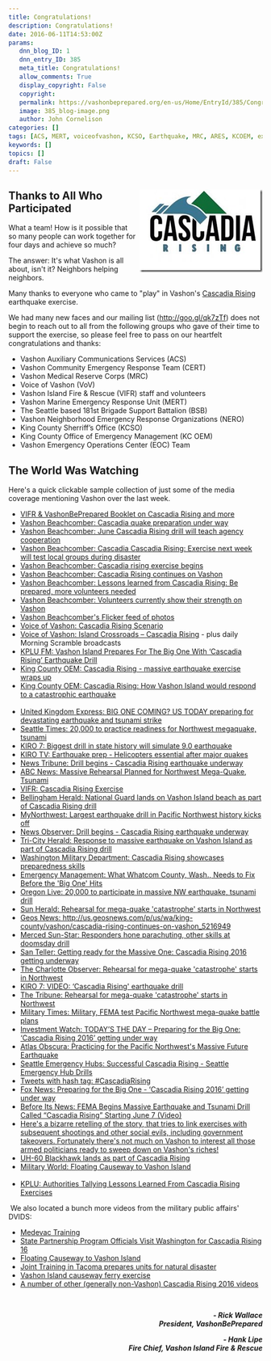 ```yaml
---
title: Congratulations!
description: Congratulations!
date: 2016-06-11T14:53:00Z
params:
   dnn_blog_ID: 1
   dnn_entry_ID: 385
   meta_title: Congratulations!
   allow_comments: True
   display_copyright: False
   copyright: 
   permalink: https://vashonbeprepared.org/en-us/Home/EntryId/385/Congratulations
   image: 385_blog-image.png
   author: John Cornelison
categories: []
tags: [ACS, MERT, voiceofvashon, KCSO, Earthquake, MRC, ARES, KCOEM, exercise, VIFR, CERT, NERO, EOC]
keywords: []
topics: []
draft: False
---
```


<h2><a href="/images/dnnBlog/1/385/Windows-Live-Writer-Congratulations_65B9-CascadiaFeature_2.jpg"><img width="244" height="164" align="right" title="CascadiaFeature" style="border: 0px none; background-image: none; padding-top: 0px; padding-left: 0px; margin: 0px 0px 5px 5px; display: inline; padding-right: 0px; float: right;" alt="CascadiaFeature" src="/images/dnnBlog/1/385/Windows-Live-Writer-Congratulations_65B9-CascadiaFeature_thumb.jpg" /></a>Thanks to All Who Participated</h2>
<p>What a team! How is it possible that so many people can work together for four days and achieve so much?</p>
<p>The answer: It's what Vashon is all about, isn't it? Neighbors helping neighbors.</p>
<p>Many thanks to everyone who came to "play" in Vashon's <a href="https://www.fema.gov/cascadia-rising-2016" target="_blank">Cascadia Rising</a> earthquake exercise. </p>
<p>We had many new faces and our mailing list (<a href="http://goo.gl/qk7zTf">http://goo.gl/qk7zTf</a>) does not begin to reach out to all from the following groups who gave of their time to support the exercise, so please feel free to pass on our heartfelt congratulations and thanks:</p>
<ul>
    <li>Vashon Auxiliary Communications Services (ACS)</li>
    <li>Vashon Community Emergency Response Team (CERT)</li>
    <li>Vashon Medical Reserve Corps (MRC)</li>
    <li>Voice of Vashon (VoV)</li>
    <li>Vashon Island Fire &amp; Rescue (VIFR) staff and volunteers</li>
    <li>Vashon Marine Emergency Response Unit (MERT) </li>
    <li>The Seattle based 181st Brigade Support Battalion (BSB)</li>
    <li>Vashon Neighborhood Emergency Response Organizations (NERO)</li>
    <li>King County Sherriff&rsquo;s Office (KCSO)</li>
    <li>King County Office of Emergency Management (KC OEM)</li>
    <li>Vashon Emergency Operations Center (EOC) Team</li>
</ul>
<h2>The World Was Watching</h2>
<p>Here's a quick clickable sample collection of just some of the media coverage mentioning Vashon over the last week.</p>
<ul>
    <li><a href="http://vashonbeprepared.org/Portals/1/Uploads/Docs/PublicInfo/VashonCascadia_Leaflet_20May16.pdf" target="_blank">VIFR &amp; VashonBePrepared Booklet on Cascadia Rising and more<br />
    </a></li>
    <li><a href="http://www.vashonbeachcomber.com/news/321420501.html" target="_blank">Vashon Beachcomber: Cascadia quake preparation under way</a> </li>
    <li><a href="http://www.vashonbeachcomber.com/news/379915501.html" target="_blank">Vashon Beachcomber: June Cascadia Rising drill will teach agency cooperation</a> </li>
    <li><a href="http://www.vashonbeachcomber.com/news/381481441.html" target="_blank">Vashon Beachcomber: Cascadia Cascadia Rising: Exercise next week will test local groups during disaster</a> </li>
    <li><a href="http://www.vashonbeachcomber.com/news/382131671.html" target="_blank">Vashon Beachcomber: Cascadia rising exercise begins</a></li>
    <li><a href="http://www.vashonbeachcomber.com/news/382288971.html" target="_blank">Vashon Beachcomber: Cascadia Rising continues on Vashon</a></li>
    <li><a href="http://www.vashonbeachcomber.com/news/383077851.html" target="_blank">Vashon Beachcomber: Lessons learned from Cascadia Rising: Be prepared, more volunteers needed</a></li>
    <li><a href="http://www.vashonbeachcomber.com/opinion/383077721.html" target="_blank">Vashon Beachcomber: Volunteers currently show their strength on Vashon</a></li>
    <li><a target="_blank" href="https://www.flickr.com/photos/141594317@N03/sets/72157666875192714/show/">Vashon Beachcomber's Flicker feed of photos<br />
    </a></li>
    <li><a href="http://www.voiceofvashon.org/8475/cascadia-rising-earthquake-exercise" target="_blank">Voice of Vashon: Cascadia Rising Scenario</a></li>
    <li><a href="http://www.voiceofvashon.org/user-content/island-crossroads-cascadia" target="_blank">Voice of Vashon: Island Crossroads &ndash; Cascadia Rising</a> - plus daily Morning Scramble broadcasts</li>
    <li><a href="http://www.kplu.org/post/vashon-island-prepares-big-one-cascadia-rising-earthquake-drill" target="_blank">KPLU FM: Vashon Island Prepares For The Big One With &lsquo;Cascadia Rising&rsquo; Earthquake Drill</a></li>
    <li><a href="https://kcemergency.com/2016/06/10/cascadia-rising-massive-earthquake-exercise-wraps-up/" target="_blank">King County OEM: Cascadia Rising -  massive earthquake exercise wraps up</a> </li>
    <li><a href="https://kcemergency.com/2016/06/10/cascadia-rising-how-vashon-island-would-respond-to-a-catastrophic-earthquake/" target="_blank">King County OEM: Cascadia Rising: How Vashon Island would respond to a catastrophic earthquake</a></li>
    <br />
    <li><a href="http://www.express.co.uk/news/science/676871/BIG-ONE-COMING-US-TODAY-preparing-for-devastating-earthquake-and-tsunami-strike" target="_blank">United Kingdom Express: BIG ONE COMING? US TODAY preparing for devastating earthquake and tsunami strike</a></li>
    <li> <a href="http://www.seattletimes.com/seattle-news/science/massive-rehearsal-planned-for-northwest-mega-quake-tsunami/" target="_blank">Seattle Times: 20,000 to practice readiness for Northwest megaquake, tsunami</a></li>
    <li><a href="http://www.kiro7.com/news/local/biggest-drill-in-state-history-will-simulate-90-earthquake/326054397" target="_blank">KIRO 7: Biggest drill in state history will simulate 9.0 earthquake</a> </li>
    <li><a href="http://www.kiro7.com/news/local/earthquake-prep-helicopters-essential-after-major-quakes/331455473" target="_blank">KIRO TV: Earthquake prep - Helicopters essential after major quakes</a></li>
    <li><a href="http://www.thenewstribune.com/news/local/article82240452.html" target="_blank">News Tribune: Drill begins - Cascadia Rising earthquake underway</a></li>
    <li><a href="http://abcnews.go.com/Technology/wireStory/massive-rehearsal-planned-northwest-mega-quake-tsunami-39591365" target="_blank">ABC News: Massive Rehearsal Planned for Northwest Mega-Quake, Tsunami</a></li>
    <li><a href="http://vifr.org/apps/public/news/newsView.cfm?News_ID=111" target="_blank">VIFR: Cascadia Rising Exercise</a> </li>
    <li><a href="http://www.bellinghamherald.com/news/state/article82490412.html" target="_blank">Bellingham Herald: National Guard lands on Vashon Island beach as part of Cascadia Rising drill</a> </li>
    <li><a href="http://mynorthwest.com/311141/largest-earthquake-drill-in-pacific-northwest-history-kicks-off/" target="_blank">MyNorthwest: Largest earthquake drill in Pacific Northwest history kicks off</a> </li>
    <li><a href="http://www.newsobserver.com/news/nation-world/national/article82361547.html" target="_blank">News Observer: Drill begins - Cascadia Rising earthquake underway</a> </li>
    <li><a href="http://www.tri-cityherald.com/news/state/article82322492.html" target="_blank">Tri-City Herald: Response to massive earthquake on Vashon Island as part of Cascadia Rising drill</a> </li>
    <li><a href="http://mil.wa.gov/blog/news/post/cascadia-rising-showcases-preparedness-skills" target="_blank">Washington Military Department: Cascadia Rising showcases preparedness skills</a> </li>
    <li><a href="http://www.emergencymgmt.com/training/What-Whatcom-County-Wash-Needs-Fix-Before-Big-One.html" target="_blank">Emergency Management: What Whatcom County, Wash., Needs to Fix Before the 'Big One' Hits</a></li>
    <li><a href="http://www.oregonlive.com/pacific-northwest-news/index.ssf/2016/06/20000_to_participate_in_massiv.html" target="_blank">Oregon Live: 20,000 to participate in massive NW earthquake, tsunami drill</a> </li>
    <li><a href="http://www.sunherald.com/news/nation-world/article82196677.html" target="_blank">Sun Herald: Rehearsal for mega-quake 'catastrophe' starts in Northwest</a> </li>
    <li><a href="Cascadia Rising continues on Vashon" target="_blank">Geos News: http://us.geosnews.com/p/us/wa/king-county/vashon/cascadia-rising-continues-on-vashon_5216949</a> </li>
    <li><a href="http://www.mercedsunstar.com/news/nation-world/article82941197.html" target="_blank">Merced Sun-Star: Responders hone parachuting, other skills at doomsday drill</a> </li>
    <li><a href="http://santeller.com/preparing-for-the-big-one-cascadia-rising-2016-getting-underway/" target="_blank">San Teller: Getting ready for the Massive One: Cascadia Rising 2016 getting underway</a> </li>
    <li><a href="http://www.charlotteobserver.com/news/nation-world/national/article82196677.html" target="_blank">The Charlotte Observer: Rehearsal for mega-quake 'catastrophe' starts in Northwest </a> </li>
    <li><a href="http://www.kiro7.com/video?videoId=334187574&amp;videoVersion=1.0" target="_blank">KIRO 7: VIDEO: &lsquo;Cascadia Rising' earthquake drill</a> </li>
    <li><a href="http://www.sanluisobispo.com/news/nation-world/national/article82196677.html" target="_blank">The Tribune: Rehearsal for mega-quake 'catastrophe' starts in Northwest</a> </li>
    <li><a href="http://www.militarytimes.com/story/military/2016/06/07/military-fema-test-pacifc-northwest-mega-quake-plans/85563416/" target="_blank">Military Times: Military, FEMA test Pacific Northwest mega-quake battle plans</a> </li>
    <li><a href="http://investmentwatchblog.com/todays-the-day-preparing-for-the-big-one-cascadia-rising-2016-getting-under-way/" target="_blank">Investment Watch: TODAY&rsquo;S THE DAY &ndash; Preparing for the Big One: &lsquo;Cascadia Rising 2016&rsquo; getting under way</a> </li>
    <li><a href="http://www.atlasobscura.com/articles/practicing-for-the-pacific-northwests-massive-future-earthquake" target="_blank">Atlas Obscura: Practicing for the Pacific Northwest's Massive Future Earthquake</a></li>
    <li><a href="http://seattleemergencyhubs.org/" target="_blank">Seattle Emergency Hubs: Successful Cascadia Rising - Seattle Emergency Hub Drills</a></li>
    <li><a href="https://twitter.com/hashtag/cascadiarising" target="_blank">Tweets with hash tag: #CascadiaRising</a></li>
    <li><a href="http://q13fox.com/2016/06/06/preparing-for-the-big-one-cascadia-rising-2016-getting-underway/" target="_blank">Fox News: Preparing for the Big One - &lsquo;Cascadia Rising 2016&rsquo; getting under way</a></li>
    <li><a href="http://beforeitsnews.com/politics/2016/06/fema-begins-massive-earthquake-and-tsunami-drill-called-cascadia-rising-starting-june-7-video-2812967.html" target="_blank">Before Its News: FEMA Begins Massive Earthquake and Tsunami Drill Called &ldquo;Cascadia Rising&rdquo; Starting June 7 (Video)</a> </li>
    <li><a href="https://youtu.be/V7dm8aFjqOs" target="_blank">Here's a bizarre retelling of the story, that tries to link exercises with subsequent shootings and other social evils, including government takeovers. Fortunately there's not much on Vashon to interest all those armed politicians ready to sweep down on Vashon's riches!</a> </li>
    <li><a href="https://youtu.be/jMRwrxTuWfk?t=26" target="_blank">UH-60 Blackhawk lands as part of Cascadia Rising</a> </li>
    <li><a href="https://www.youtube.com/watch?v=9u_L3FYcW5o" target="_blank">Military World: Floating Causeway to Vashon Island </a></li>
    <br />
    <li><a href="http://www.kplu.org/post/authorities-tallying-lessons-learned-cascadia-rising-exercises" target="_blank">KPLU: Authorities Tallying Lessons Learned From Cascadia Rising Exercises</a></li>
</ul>
<p>
</p>
<p>&nbsp;We also located a bunch more videos from the military public affairs' DVIDS:</p>
<ul>
    <li><a href="https://www.dvidshub.net/video/468089/medevac-training" target="_blank">Medevac Training</a></li>
    <li><a href="https://www.dvidshub.net/video/468588/state-partnership-program-officials-visit-washington-cascadia-rising-16" target="_blank">State Partnership Program Officials Visit Washington for Cascadia Rising 16</a></li>
    <li><a href="https://www.dvidshub.net/video/467623/floating-causeway-vashon-island " target="_blank">Floating Causeway to Vashon Island</a></li>
    <li><a href="https://www.dvidshub.net/news/200441/joint-training-tacoma-prepares-units-natural-disaster" target="_blank">Joint Training in Tacoma prepares units for natural disaster</a></li>
    <li><a href="https://www.dvidshub.net/video/468168/vashon-island-causeway-ferry-exercise" target="_blank">Vashon Island causeway ferry exercise</a></li>
    <li><a href="https://www.dvidshub.net/feature/cascadiarising16" target="_blank">A number of other (generally non-Vashon) Cascadia Rising 2016 videos</a></li>
</ul>
<p>&nbsp;</p>
<p style="text-align: right;"><em><strong>- Rick Wallace   <br />
President, VashonBePrepared</strong></em></p>
<em><strong>
</strong></em>
<p style="text-align: right;"><em><strong>- Hank Lipe<br />
Fire Chief, Vashon Island Fire &amp; Rescue</strong></em></p>
